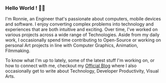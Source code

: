 ### Hello World ! 👋🏽
I'm Ronnie, an Engineer that's passionate about computers, mobile devices and software. I enjoy converting complex problems into technology and experiences that are both intuitive and exciting. Over time, I've worked on various projects across a wide range of Technologies. Aside from my daily work, I occasionally spend time contributing to Open-Source or working on personal Art projects in line with Computer Graphics, Animation, Filmmaking.

To know what I'm up to lately, some of the latest stuff I'm working on, or how to connect with me, checkout my <a href="https://ronnielutaro.github.io/portfolio/" target="_blank">Official Blog</a> where I also occasionally get to write about Technology, Developer Productivity, Visual Arts.
